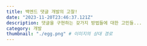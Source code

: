 ```yaml
---
title: 백엔드 댓글 개발의 고찰!
date: "2023-11-20T23:46:37.121Z"
description: 댓글을 구현하는 갖가지 방법들에 대한 고민들...
category: 개발
thumbnail: "./egg.png" # 이미지의 상대 경로
---
```




